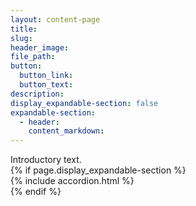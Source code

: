 ```yaml
---
layout: content-page
title:
slug:
header_image:
file_path:
button:
  button_link:
  button_text:
description:
display_expandable-section: false
expandable-section:
  - header:
    content_markdown:
---
```

<div class="container editable" data-i18n="{{ page.title | slugify }}_content">
  Introductory text.
</div>
{% if page.display_expandable-section %}
<div class="container" data-i18n="{{ page.title | slugify }}_accordion">{% include accordion.html %}</div>
{% endif %}